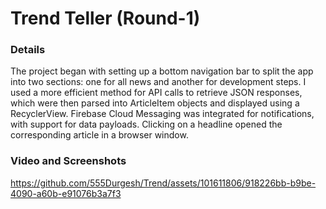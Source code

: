 # Trend Teller (Round-1)


### Details
The project began with setting up a bottom navigation bar to split the app into two sections: one for all news and another for development steps. I used a more efficient method for API calls to retrieve JSON responses, which were then parsed into ArticleItem objects and displayed using a RecyclerView. Firebase Cloud Messaging was integrated for notifications, with support for data payloads. Clicking on a headline opened the corresponding article in a browser window.

### Video and Screenshots
https://github.com/555Durgesh/Trend/assets/101611806/918226bb-b9be-4090-a60b-e91076b3a7f3



</p>


